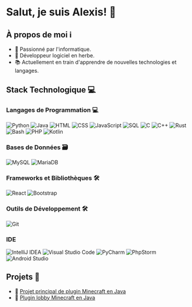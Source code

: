 # Salut, je suis Alexis! 👋

## À propos de moi ℹ️

- 🌱 Passionné par l'informatique.
- 💼 Développeur logiciel en herbe.
- 📚 Actuellement en train d'apprendre de nouvelles technologies et langages.

## Stack Technologique 💻

### Langages de Programmation 💻

![Python](https://img.shields.io/badge/-Python-3776AB?style=for-the-badge&logo=python&logoColor=white)
![Java](https://img.shields.io/badge/-Java-007396?style=for-the-badge&logo=java&logoColor=white)
![HTML](https://img.shields.io/badge/-HTML-E34F26?style=for-the-badge&logo=html5&logoColor=white)
![CSS](https://img.shields.io/badge/-CSS-1572B6?style=for-the-badge&logo=css3&logoColor=white)
![JavaScript](https://img.shields.io/badge/-JavaScript-F7DF1E?style=for-the-badge&logo=javascript&logoColor=black)
![SQL](https://img.shields.io/badge/-SQL-4479A1?style=for-the-badge&logo=mysql&logoColor=white)
![C](https://img.shields.io/badge/-C-A8B9CC?style=for-the-badge&logo=c&logoColor=white)
![C++](https://img.shields.io/badge/-C++-00599C?style=for-the-badge&logo=c%2B%2B&logoColor=white)
![Rust](https://img.shields.io/badge/-Rust-000000?style=for-the-badge&logo=rust&logoColor=E57324)
![Bash](https://img.shields.io/badge/-Bash-4EAA25?style=for-the-badge&logo=gnu-bash&logoColor=white)
![PHP](https://img.shields.io/badge/-PHP-777BB4?style=for-the-badge&logo=php&logoColor=white)
![Kotlin](https://img.shields.io/badge/-Kotlin-0095D5?style=for-the-badge&logo=kotlin&logoColor=white)

### Bases de Données 🗃️

![MySQL](https://img.shields.io/badge/-MySQL-4479A1?style=for-the-badge&logo=mysql&logoColor=white)
![MariaDB](https://img.shields.io/badge/-MariaDB-003545?style=for-the-badge&logo=mariadb&logoColor=white)

### Frameworks et Bibliothèques 🛠️

![React](https://img.shields.io/badge/-React-61DAFB?style=for-the-badge&logo=react&logoColor=white)
![Bootstrap](https://img.shields.io/badge/-Bootstrap-563D7C?style=for-the-badge&logo=bootstrap&logoColor=white)

### Outils de Développement 🛠️

![Git](https://img.shields.io/badge/-Git-F05032?style=for-the-badge&logo=git&logoColor=white)

### IDE

![IntelliJ IDEA](https://img.shields.io/badge/-IntelliJ%20IDEA-000000?style=for-the-badge&logo=intellij-idea&logoColor=white)
![Visual Studio Code](https://img.shields.io/badge/-Visual%20Studio%20Code-007ACC?style=for-the-badge&logo=visual-studio-code&logoColor=white)
![PyCharm](https://img.shields.io/badge/-PyCharm-000000?style=for-the-badge&logo=pycharm&logoColor=white)
![PhpStorm](https://img.shields.io/badge/-PhpStorm-000000?style=for-the-badge&logo=phpstorm&logoColor=white)
![Android Studio](https://img.shields.io/badge/-Android%20Studio-3DDC84?style=for-the-badge&logo=android-studio&logoColor=white)

## Projets 🚀

- 🚀 [Projet principal de plugin Minecraft en Java](https://github.com/RedSpash/DeadPVP-Core)
- 🚀 [Plugin lobby Minecraft en Java](https://github.com/RedSpash/DeadPVP-Lobby-2)
